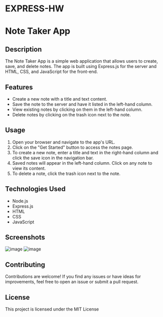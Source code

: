 # EXPRESS-HW

# Note Taker App

## Description

The Note Taker App is a simple web application that allows users to create, save, and delete notes. The app is built using Express.js for the server and HTML, CSS, and JavaScript for the front-end.

## Features

- Create a new note with a title and text content.
- Save the note to the server and have it listed in the left-hand column.
- View existing notes by clicking on them in the left-hand column.
- Delete notes by clicking on the trash icon next to the note.



## Usage

1. Open your browser and navigate to the app's URL.
2. Click on the "Get Started" button to access the notes page.
3. To create a new note, enter a title and text in the right-hand column and click the save icon in the navigation bar.
4. Saved notes will appear in the left-hand column. Click on any note to view its content.
5. To delete a note, click the trash icon next to the note.

## Technologies Used

- Node.js
- Express.js
- HTML
- CSS
- JavaScript

## Screenshots
![image](https://github.com/josecortorreal/EXPRESS-HW/assets/121327572/bf6c7478-def6-461d-8fcc-a0eca006e96c)
![image](https://github.com/josecortorreal/EXPRESS-HW/assets/121327572/4b57c658-91d7-472b-9810-6b0784d81046)




## Contributing

Contributions are welcome! If you find any issues or have ideas for improvements, feel free to open an issue or submit a pull request.

## License

This project is licensed under the MIT License 
